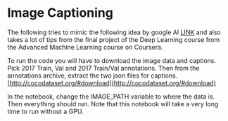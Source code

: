 # Image Captioning

The following tries to mimic the following idea by google AI [LINK](https://ai.googleblog.com/2014/11/a-picture-is-worth-thousand-coherent.html)
and also takes a lot of tips from the final project of the Deep Learning course from the Advanced Machine Learning course on Coursera.

To run the code you will have to download the image data and captions. Pick 2017 Train, Val and 2017 Train/Val annotations.
Then from the annotations archive, extract the two json files for captions.
[http://cocodataset.org/#download](http://cocodataset.org/#download)

In the notebook, change the IMAGE_PATH variable to where the data is. Then everything should run. Note that this notebook will take 
a very long time to run without a GPU.
